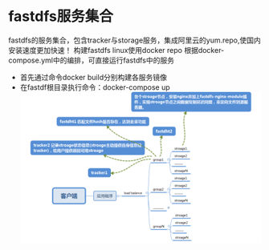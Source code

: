 # fastdfs服务集合
fastdfs的服务集合，包含tracker与storage服务，集成阿里云的yum.repo,使国内安装速度更加快速！
构建fastdfs linux使用docker repo
根据docker-compose.yml中的编排，可直接运行fastdfs中的服务
- 首先通过命令docker build分别构建各服务镜像
- 在fastdf根目录执行命令：docker-compose up
![image](https://github.com/jiuli/fastdfs-docker/blob/master/fastdfs-fastdht-infrastructure.png)
 
